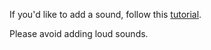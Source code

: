 If you'd like to add a sound, follow this [tutorial]((https://github.com/Metastruct/garrysmod-chatsounds/blob/master/HOW%20TO%20ADD%20SOUNDS.txt)).

Please avoid adding loud sounds.
